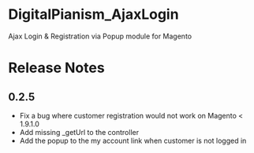 # DigitalPianism_AjaxLogin

Ajax Login &amp; Registration via Popup module for Magento

# Release Notes

## 0.2.5

- Fix a bug where customer registration would not work on Magento < 1.9.1.0
- Add missing _getUrl to the controller
- Add the popup to the my account link when customer is not logged in
